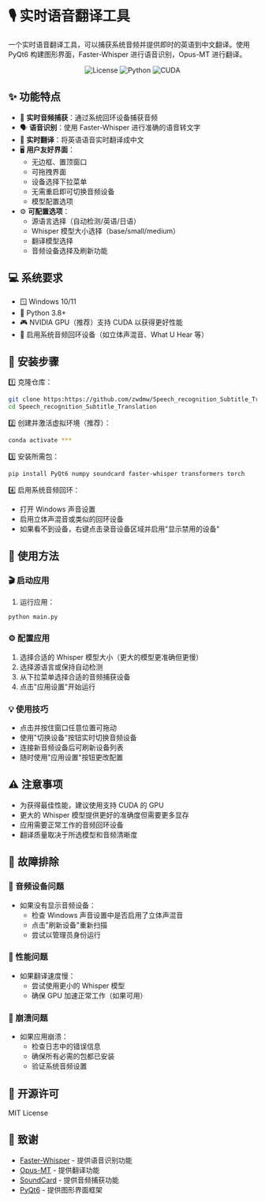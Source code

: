 # 🎙️ 实时语音翻译工具

一个实时语音翻译工具，可以捕获系统音频并提供即时的英语到中文翻译。使用 PyQt6 构建图形界面，Faster-Whisper 进行语音识别，Opus-MT 进行翻译。

<div align="center">

![License](https://img.shields.io/badge/license-MIT-blue.svg)
![Python](https://img.shields.io/badge/python-3.8+-blue.svg)
![CUDA](https://img.shields.io/badge/CUDA-compatible-green.svg)

</div>

## ✨ 功能特点

- 🎯 **实时音频捕获**：通过系统回环设备捕获音频
- 🗣️ **语音识别**：使用 Faster-Whisper 进行准确的语音转文字
- 🔄 **实时翻译**：将英语语音实时翻译成中文
- 🖥️ **用户友好界面**：
  - 无边框、置顶窗口
  - 可拖拽界面
  - 设备选择下拉菜单
  - 无需重启即可切换音频设备
  - 模型配置选项
- ⚙️ **可配置选项**：
  - 源语言选择（自动检测/英语/日语）
  - Whisper 模型大小选择（base/small/medium）
  - 翻译模型选择
  - 音频设备选择及刷新功能

## 💻 系统要求

- 🪟 Windows 10/11
- 🐍 Python 3.8+
- 🎮 NVIDIA GPU（推荐）支持 CUDA 以获得更好性能
- 🎵 启用系统音频回环设备（如立体声混音、What U Hear 等）

## 🚀 安装步骤

1️⃣ 克隆仓库：
```bash
git clone https:https://github.com/zwdmw/Speech_recognition_Subtitle_Translation.git
cd Speech_recognition_Subtitle_Translation
```

2️⃣ 创建并激活虚拟环境（推荐）：
```bash
conda activate ***
```

3️⃣ 安装所需包：
```bash
pip install PyQt6 numpy soundcard faster-whisper transformers torch
```

4️⃣ 启用系统音频回环：
   - 打开 Windows 声音设置
   - 启用立体声混音或类似的回环设备
   - 如果看不到设备，右键点击录音设备区域并启用"显示禁用的设备"

## 📖 使用方法

### 🎬 启动应用

1. 运行应用：
```bash
python main.py
```

### ⚙️ 配置应用

1. 选择合适的 Whisper 模型大小（更大的模型更准确但更慢）
2. 选择源语言或保持自动检测
3. 从下拉菜单选择合适的音频捕获设备
4. 点击"应用设置"开始运行

### 💡 使用技巧

- 点击并按住窗口任意位置可拖动
- 使用"切换设备"按钮实时切换音频设备
- 连接新音频设备后可刷新设备列表
- 随时使用"应用设置"按钮更改配置

## ⚠️ 注意事项

- 为获得最佳性能，建议使用支持 CUDA 的 GPU
- 更大的 Whisper 模型提供更好的准确度但需要更多显存
- 应用需要正常工作的音频回环设备
- 翻译质量取决于所选模型和音频清晰度

## 🔧 故障排除

### 🎵 音频设备问题
- 如果没有显示音频设备：
  - 检查 Windows 声音设置中是否启用了立体声混音
  - 点击"刷新设备"重新扫描
  - 尝试以管理员身份运行

### 🚀 性能问题
- 如果翻译速度慢：
  - 尝试使用更小的 Whisper 模型
  - 确保 GPU 加速正常工作（如果可用）

### 🐛 崩溃问题
- 如果应用崩溃：
  - 检查日志中的错误信息
  - 确保所有必需的包都已安装
  - 验证系统音频设置

## 📄 开源许可

MIT License

## 🙏 致谢

- [Faster-Whisper](https://github.com/guillaumekln/faster-whisper) - 提供语音识别功能
- [Opus-MT](https://github.com/Helsinki-NLP/Opus-MT) - 提供翻译功能
- [SoundCard](https://github.com/bastibe/SoundCard) - 提供音频捕获功能
- [PyQt6](https://www.riverbankcomputing.com/software/pyqt/) - 提供图形界面框架
